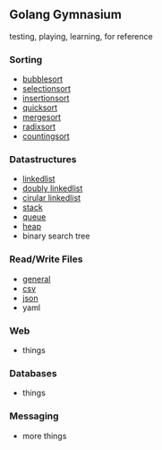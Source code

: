 ## Golang Gymnasium

testing, playing, learning, for reference

### Sorting
* [bubblesort](sorting/bubblesort.go)
* [selectionsort](sorting/selectionsort.go)
* [insertionsort](sorting/insertionsort.go)
* [quicksort](sorting/quicksort.go)
* [mergesort](sorting/mergesort.go)
* [radixsort](sorting/radixsort.go)
* [countingsort](sorting/countingsort.go)

### Datastructures
* [linkedlist](datastructures/linkedlist.go)
* [doubly linkedlist](datastructures/doubly_linkedlist.go)
* [cirular linkedlist](datastructures/dll_circular.go)
* [stack](datastructures/stack.go)
* [queue](datastructures/queue.go)
* [heap](datastructures/heap.go)
* binary search tree

### Read/Write Files
* [general](filefun/genfiles_rw.go)
* [csv](filefun/csv_rw.go)
* [json](filefun/json_rw.go)
* yaml

### Web
* things

### Databases
* things

### Messaging
* more things

